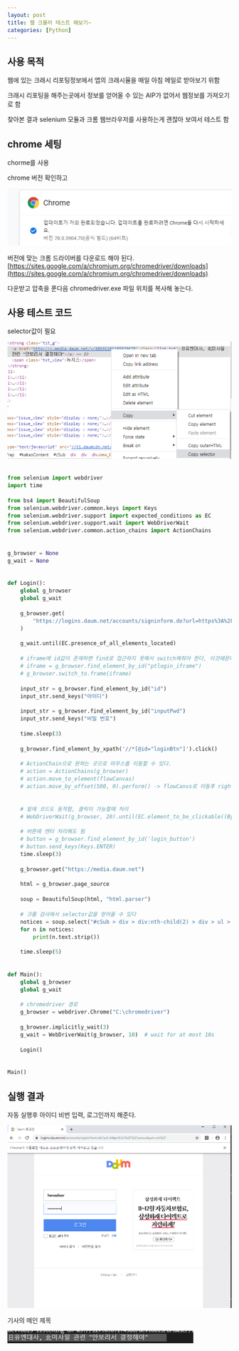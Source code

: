 ```yaml
---
layout: post
title: 웹 크롤러 테스트 해보기~
categories: [Python]
---
```


## 사용 목적

웹에 있는 크래시 리포팅정보에서 앱의 크래시율을 매일 아침 메일로 받아보기 위함

크래시 리포팅을 해주는곳에서 정보를 얻어올 수 있는 AIP가 없어서 웹정보를 가져오기로 함

찾아본 결과  selenium 모듈과 크롬 웹브라우저를 사용하는게 괜찮아 보여서 테스트 함

## chrome 세팅

chorme를 사용

chrome 버전 확인하고

![](/assets/images/2019-11-01-웹크롤러테스트/2019-11-01-10-54-48.png)

버전에 맞는 크롬 드라이버를 다운로드 해야 된다.
[https://sites.google.com/a/chromium.org/chromedriver/downloads](https://sites.google.com/a/chromium.org/chromedriver/downloads)

다운받고 압축을 푼다음 chromedriver.exe 파일 위치를 복사해 놓는다.

## 사용 테스트 코드

selector값이 필요

![](/assets/images/2019-11-01-웹크롤러테스트/2019-11-01-11-20-38.png)

```python

from selenium import webdriver
import time

from bs4 import BeautifulSoup
from selenium.webdriver.common.keys import Keys
from selenium.webdriver.support import expected_conditions as EC
from selenium.webdriver.support.wait import WebDriverWait
from selenium.webdriver.common.action_chains import ActionChains


g_browser = None
g_wait = None


def Login():
    global g_browser
    global g_wait

    g_browser.get(
        "https://logins.daum.net/accounts/signinform.do?url=https%3A%2F%2Fwww.daum.net%2F"
    )

    g_wait.until(EC.presence_of_all_elements_located)

    # iframe에 id값이 존재하면 find로 접근하지 못해서 switch해줘야 한다, 이것때문에 계속 element를 찾지 못함
    # iframe = g_browser.find_element_by_id("ptlogin_iframe")
    # g_browser.switch_to.frame(iframe)

    input_str = g_browser.find_element_by_id("id")
    input_str.send_keys("아이디")

    input_str = g_browser.find_element_by_id("inputPwd")
    input_str.send_keys("비밀 번호")

    time.sleep(3)

    g_browser.find_element_by_xpath('//*[@id="loginBtn"]').click()

    # ActionChain으로 원하는 곳으로 마우스를 이동할 수 있다.
    # action = ActionChains(g_browser)
    # action.move_to_element(flowCanvas)
    # action.move_by_offset(500, 0).perform() -> flowCanvs로 이동후 right 500으로 이동


    # 밑에 코드도 동작함, 클릭이 가능할때 처리
    # WebDriverWait(g_browser, 20).until(EC.element_to_be_clickable((By.XPATH, '//*[@id="loginBtn"]'))).click()

    # 버튼에 엔터 처리해도 됨
    # button = g_browser.find_element_by_id('login_button')
    # button.send_keys(Keys.ENTER)
    time.sleep(3)

    g_browser.get("https://media.daum.net")

    html = g_browser.page_source

    soup = BeautifulSoup(html, "html.parser")

    # 크롬 검사에서 selector값을 얻어올 수 있다
    notices = soup.select("#cSub > div > div:nth-child(2) > div > ul > li.item_main > strong > a")
    for n in notices:
        print(n.text.strip())

    time.sleep(5)


def Main():
    global g_browser
    global g_wait

    # chromedriver 경로
    g_browser = webdriver.Chrome("C:\chromedriver")

    g_browser.implicitly_wait(3)
    g_wait = WebDriverWait(g_browser, 10)  # wait for at most 10s

    Login()


Main()

```

## 실행 결과

자동 실행후 아이디 비번 입력, 로그인까지 해준다.

![](/assets/images/2019-11-01-웹크롤러테스트/2019-11-01-11-09-14.png)

기사의 메인 제목

![](/assets/images/2019-11-01-웹크롤러테스트/2019-11-01-11-22-01.png)